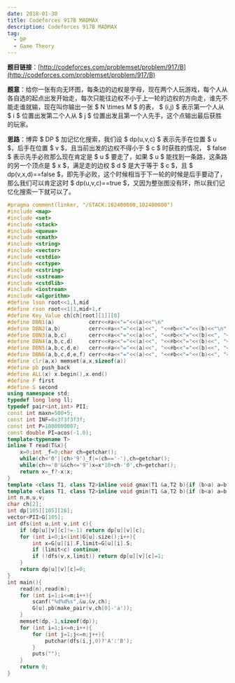 ```yaml
---
date: 2018-01-30
title: Codeforces 917B MADMAX
description: Codeforces 917B MADMAX
tag:
  - DP
  - Game Theory
---
```


**题目链接**：[http://codeforces.com/problemset/problem/917/B](http://codeforces.com/problemset/problem/917/B)

**题意**：给你一张有向无环图，每条边的边权是字母，现在两个人玩游戏，每个人从各自选的起点出发开始走，每次只能往边权不小于上一轮的边权的方向走，谁先不能走谁就输，现在叫你输出一张 $ N \times M $ 的表， $ (i,j) $ 表示第一个人从 $ i $ 位置出发第二个人从 $ j $ 位置出发且第一个人先手，这个点输出最后获胜的玩家。

**思路**：博弈 $ DP $ 加记忆化搜索，我们设 $ dp(u,v,c) $ 表示先手在位置 $ u $，后手在位置 $ v $，且当前出发的边权不得小于 $ c $ 时获胜的情况， $ false $ 表示先手必败那么现在肯定是 $ u $ 要走了，如果 $ u $ 能找到一条路，这条路的另一个顶点是 $ x $，满足走的边权 $ d $ 是大于等于 $ c $，且 $ dp(v,x,d)==false $，即先手必败，这个时候相当于下一轮的时候是后手要动了，那么我们可以肯定这时 $ dp(u,v,c)==true $，又因为整张图没有环，所以我们记忆化搜索一下就可以了。

```cpp
#pragma comment(linker, "/STACK:102400000,102400000")
#include <map>
#include <set>
#include <stack>
#include <queue>
#include <cmath>
#include <string>
#include <vector>
#include <cstdio>
#include <cctype>
#include <cstring>
#include <sstream>
#include <cstdlib>
#include <iostream>
#include <algorithm>
#define lson root<<1,l,mid
#define rson root<<1|1,mid+1,r
#define Key_Value ch[ch[root][1]][0]
#define DBN1(a)           cerr<<#a<<"="<<(a)<<"\n"
#define DBN2(a,b)         cerr<<#a<<"="<<(a)<<", "<<#b<<"="<<(b)<<"\n"
#define DBN3(a,b,c)       cerr<<#a<<"="<<(a)<<", "<<#b<<"="<<(b)<<", "<<#c<<"="<<(c)<<"\n"
#define DBN4(a,b,c,d)     cerr<<#a<<"="<<(a)<<", "<<#b<<"="<<(b)<<", "<<#c<<"="<<(c)<<", "<<#d<<"="<<(d)<<"\n"
#define DBN5(a,b,c,d,e)   cerr<<#a<<"="<<(a)<<", "<<#b<<"="<<(b)<<", "<<#c<<"="<<(c)<<", "<<#d<<"="<<(d)<<", "<<#e<<"="<<(e)<<"\n"
#define DBN6(a,b,c,d,e,f) cerr<<#a<<"="<<(a)<<", "<<#b<<"="<<(b)<<", "<<#c<<"="<<(c)<<", "<<#d<<"="<<(d)<<", "<<#e<<"="<<(e)<<", "<<#f<<"="<<(f)<<"\n"
#define clr(a,x) memset(a,x,sizeof(a))
#define pb push_back
#define ALL(x) x.begin(),x.end()
#define F first
#define S second
using namespace std;
typedef long long ll;
typedef pair<int,int> PII;
const int maxn=500+5;
const int INF=0x3f3f3f3f;
const int P=1000000007;
const double PI=acos(-1.0);
template<typename T>
inline T read(T&x){
    x=0;int _f=0;char ch=getchar();
    while(ch<'0'||ch>'9')_f|=(ch=='-'),ch=getchar();
    while(ch>='0'&&ch<='9')x=x*10+ch-'0',ch=getchar();
    return x=_f?-x:x;
}
template <class T1, class T2>inline void gmax(T1 &a,T2 b){if (b>a) a=b;}
template <class T1, class T2>inline void gmin(T1 &a,T2 b){if (b<a) a=b;}
int n,m,u,v;
char ch[2];
int dp[105][105][26];
vector<PII>G[105];
int dfs(int u,int v,int c){
    if (dp[u][v][c]!=-1) return dp[u][v][c];
    for (int i=0;i<(int)G[u].size();i++){
        int x=G[u][i].F,limit=G[u][i].S;
        if (limit<c) continue;
        if (!dfs(v,x,limit)) return dp[u][v][c]=1;
    }
    return dp[u][v][c]=0;
}
int main(){
    read(n),read(m);
    for (int i=1;i<=m;i++){
        scanf("%d%d%s",&u,&v,ch);
        G[u].pb(make_pair(v,ch[0]-'a'));
    }
    memset(dp,-1,sizeof(dp));
    for (int i=1;i<=n;i++){
        for (int j=1;j<=n;j++){
            putchar(dfs(i,j,0)?'A':'B');
        }
        puts("");
    }
    return 0;
}

```
